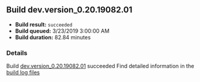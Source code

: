 ## Build dev.version_0.20.19082.01
- **Build result:** `succeeded`
- **Build queued:** 3/23/2019 3:00:00 AM
- **Build duration:** 82.84 minutes
### Details
Build [dev.version_0.20.19082.01](https://winappstudio.visualstudio.com/web/build.aspx?pcguid=a4ef43be-68ce-4195-a619-079b4d9834c2&builduri=vstfs%3a%2f%2f%2fBuild%2fBuild%2f27351) succeeded
Find detailed information in the [build log files](https://uwpctdiags.blob.core.windows.net/buildlogs/dev.version_0.20.19082.01_logs.zip)
